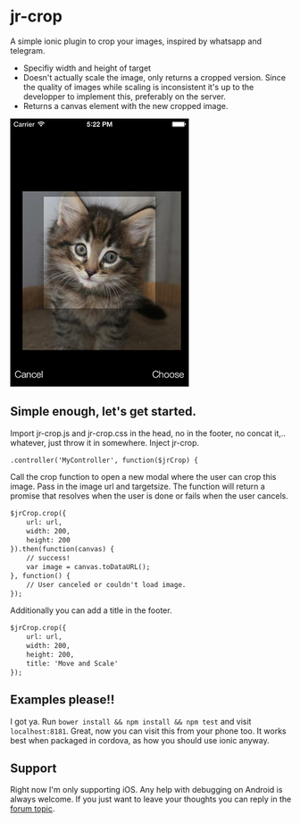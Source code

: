 jr-crop
======

A simple ionic plugin to crop your images, inspired by whatsapp and telegram.
* Specifiy width and height of target
* Doesn't actually scale the image, only returns a cropped version. Since the quality of images while scaling is inconsistent it's up to the developper to implement this, preferably on the server.
* Returns a canvas element with the new cropped image.

![example](/example.jpg)

## Simple enough, let's get started.
Import jr-crop.js and jr-crop.css in the head, no in the footer, no concat it,.. whatever, just throw it in somewhere. Inject jr-crop.
```
.controller('MyController', function($jrCrop) {
```

Call the crop function to open a new modal where the user can crop this image. Pass in the image url and targetsize. The function will return a promise that resolves when the user is done or fails when the user cancels.
```
$jrCrop.crop({
    url: url,
    width: 200,
    height: 200
}).then(function(canvas) {
    // success!
    var image = canvas.toDataURL();
}, function() {
    // User canceled or couldn't load image.
});
```

Additionally you can add a title in the footer.
```
$jrCrop.crop({
    url: url,
    width: 200,
    height: 200,
    title: 'Move and Scale'
});
```

## Examples please!!
I got ya. Run `bower install && npm install && npm test` and visit `localhost:8181`. Great, now you can visit this from your phone too. It works best when packaged in cordova, as how you should use ionic anyway.

## Support
Right now I'm only supporting iOS. Any help with debugging on Android is always welcome. If you just want to leave your thoughts you can reply in the [forum topic](http://forum.ionicframework.com/t/sharing-my-photo-crop-plugin/4961).